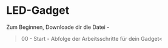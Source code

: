 # LED-Gadget


Zum Beginnen, Downloade dir die Datei - 
>00 - Start - Abfolge der Arbeitsschritte für dein Gadget<
